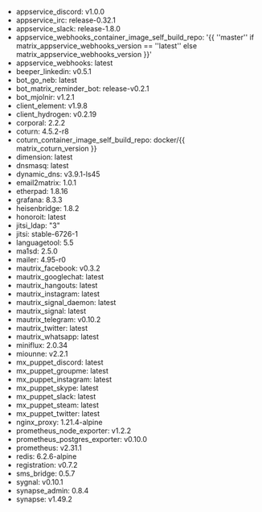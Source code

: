 * appservice_discord: v1.0.0
* appservice_irc: release-0.32.1
* appservice_slack: release-1.8.0
* appservice_webhooks_container_image_self_build_repo: '{{ ''master'' if matrix_appservice_webhooks_version == ''latest'' else matrix_appservice_webhooks_version }}'
* appservice_webhooks: latest
* beeper_linkedin: v0.5.1
* bot_go_neb: latest
* bot_matrix_reminder_bot: release-v0.2.1
* bot_mjolnir: v1.2.1
* client_element: v1.9.8
* client_hydrogen: v0.2.19
* corporal: 2.2.2
* coturn: 4.5.2-r8
* coturn_container_image_self_build_repo: docker/{{ matrix_coturn_version }}
* dimension: latest
* dnsmasq: latest
* dynamic_dns: v3.9.1-ls45
* email2matrix: 1.0.1
* etherpad: 1.8.16
* grafana: 8.3.3
* heisenbridge: 1.8.2
* honoroit: latest
* jitsi_ldap: "3"
* jitsi: stable-6726-1
* languagetool: 5.5
* ma1sd: 2.5.0
* mailer: 4.95-r0
* mautrix_facebook: v0.3.2
* mautrix_googlechat: latest
* mautrix_hangouts: latest
* mautrix_instagram: latest
* mautrix_signal_daemon: latest
* mautrix_signal: latest
* mautrix_telegram: v0.10.2
* mautrix_twitter: latest
* mautrix_whatsapp: latest
* miniflux: 2.0.34
* miounne: v2.2.1
* mx_puppet_discord: latest
* mx_puppet_groupme: latest
* mx_puppet_instagram: latest
* mx_puppet_skype: latest
* mx_puppet_slack: latest
* mx_puppet_steam: latest
* mx_puppet_twitter: latest
* nginx_proxy: 1.21.4-alpine
* prometheus_node_exporter: v1.2.2
* prometheus_postgres_exporter: v0.10.0
* prometheus: v2.31.1
* redis: 6.2.6-alpine
* registration: v0.7.2
* sms_bridge: 0.5.7
* sygnal: v0.10.1
* synapse_admin: 0.8.4
* synapse: v1.49.2
